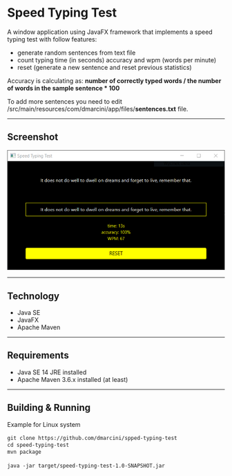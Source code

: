# Speed Typing Test

A window application using JavaFX framework
that implements a speed typing test with follow features:
* generate random sentences from text file
* count typing time (in seconds) accuracy and wpm (words per minute)
* reset (generate a new sentence and reset previous statistics)

Accuracy is calculating as: <strong>number of correctly typed words / the number of words in the sample sentence * 
100</strong>

To add more sentences you need to edit /src/main/resources/com/dmarcini/app/files/<strong>sentences.txt</strong> file.

---

## Screenshot

![](images/speed-typing-test.PNG)

---

## Technology
* Java SE
* JavaFX
* Apache Maven

---

## Requirements
* Java SE 14 JRE installed
* Apache Maven 3.6.x installed (at least)

---

## Building & Running
Example for Linux system
```
git clone https://github.com/dmarcini/spped-typing-test
cd speed-typing-test
mvn package

java -jar target/speed-typing-test-1.0-SNAPSHOT.jar
```


